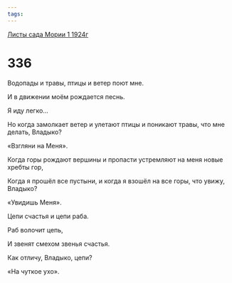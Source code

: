 ```yaml
---
tags:
---
```



[Листы сада Мории 1 1924г](/agni/1924)



# 336

Водопады и травы, птицы и ветер поют мне.   



И в движении моём рождается песнь.   



Я иду легко...   



Но когда замолкает ветер и улетают птицы и поникают травы, что мне делать, Владыко?   



«Взгляни на Меня».   



Когда горы рождают вершины и пропасти устремляют на меня новые хребты гор,   



Когда я прошёл все пустыни, и когда я взошёл на все горы, что увижу, Владыко?   



«Увидишь Меня».   



Цепи счастья и цепи раба.   



Раб волочит цепь,   



И звенят смехом звенья счастья.   



Как отличу, Владыко, цепи?   



«На чуткое ухо».   


